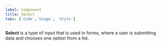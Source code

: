 ```yaml
---
label: Component
title: Select
tabs: ['Code','Usage', 'Style']
---
```


<page-intro>**Select** is a type of input that is used in forms, where a user is submitting data and chooses one option from a list.</page-intro>

<component 
    name="Select"
    component="select" 
    variation="select"
    codepen="QOqbPg"
    haslightversion="true"
    hasReactVersion="true"
    >
</component>

<component 
    name="Inline Select"
    component="select" 
    variation="select--inline"
    codepen="YErXbK"
    hasReactVersion="true"
    >
</component>
<component-docs component="select"></component-docs>
